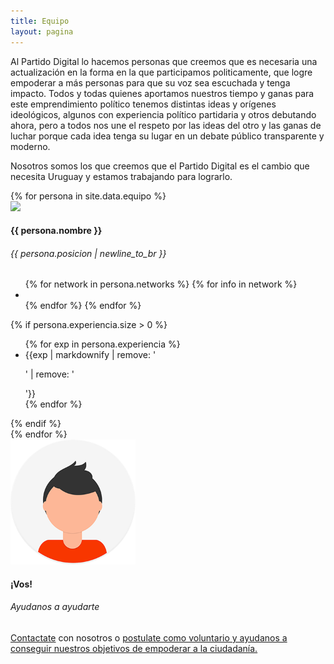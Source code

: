 ```yaml
---
title: Equipo
layout: pagina
---
```


<section>
    <div class="row">
        <div class="col">
        <p>
            Al Partido Digital lo hacemos personas que creemos que es necesaria una actualización en la forma en la que participamos politicamente, que logre empoderar a más personas para que su voz sea escuchada y tenga impacto. Todos y todas quienes aportamos nuestros tiempo y ganas para este emprendimiento político tenemos distintas ideas y orígenes ideológicos, algunos con experiencia político partidaria y otros debutando ahora, pero a todos nos une el respeto por las ideas del otro y las ganas de luchar porque cada idea tenga su lugar en un debate público transparente y moderno.
        </p>
        <p>
            Nosotros somos los que creemos que el Partido Digital es el cambio que necesita Uruguay y estamos trabajando para lograrlo.
        </p>
        </div>
    </div>
    <div class="row">
        {% for persona in site.data.equipo %}
        <div class="col-md-6 mt-5">
            <div class="card card-profile">
                <div class="card-avatar">
                    <a href="#"> 
                        <img class="img" src="/assets/img/equipo/{{ persona.img }}"> 
                    </a>
                </div>
                <div class="table">
                    <h4 class="card-caption">{{ persona.nombre }}</h4>
                    <h6 class="category text-muted pt-0">{{ persona.posicion | newline_to_br }}</h6>
                    <div class="mt-0"> 
                        <ul class="list-inline m-0 p-0">
                            {% for network in persona.networks %}
                                {% for info in network %}
                                    <li class="list-inline-item">
                                        <a href="{{ info[1] }}" target="_blank"><i class="fa fa-{{ info[0] }} gradiente-naranja texto-gradiente" aria-hidden="true"></i></a>
                                    </li>
                                {% endfor %}
                            {% endfor %}
                        </ul>
                    </div>
                    {% if persona.experiencia.size > 0 %}
                    <ul class="list-unstyled m-0 p-0 mt-3">
                        {% for exp in persona.experiencia %}
                            <li>
                                {{exp | markdownify | remove: '<p>' | remove: '</p>'}}
                            </li>
                        {% endfor %}
                    </ul>
                    {% endif %}
                </div>
            </div>
        </div>
        {% endfor %}
        <div class="col-md-6 mt-5">
            <div class="card card-profile">
                <div class="card-avatar">
                    <a href="#"> 
                        <img class="img" width="200" src="/assets/img/equipo/vos.png"> 
                    </a>
                </div>
                <div class="table">
                    <h4 class="card-caption">¡Vos!</h4>
                    <h6 class="category text-muted pt-0">Ayudanos a ayudarte</h6>
                    <p>
                        <a href="/#contacto">Contactate</a> con nosotros o <a href="/voluntariado">postulate como voluntario y ayudanos a conseguir nuestros objetivos de empoderar a la ciudadanía.</a>
                    </p>
                </div>
            </div>
        </div>
    </div>
</section>